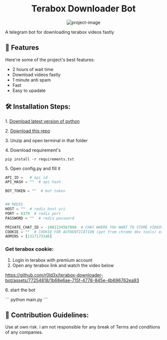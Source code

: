 <h1 align="center" id="title">Terabox Downloader Bot</h1>

<p align="center"><img src="https://socialify.git.ci/r0ld3x/terabox-downloader-bot/image?font=Source%20Code%20Pro&amp;language=1&amp;name=1&amp;owner=1&amp;pattern=Brick%20Wall&amp;theme=Auto" alt="project-image"></p>

<p id="description">A telegram bot for downloading terabox videos fastly</p>

<h2>🧐 Features</h2>

Here're some of the project's best features:

- 2 hours of wait time
- Download videos fastly
- 1 minute anti spam
- Fast
- Easy to upadate

<h2>🛠️ Installation Steps:</h2>

<p>1. <a href="https://www.python.org/downloads/">Download latest version of python</a></p>
<p>2. <a href="https://github.com/r0ld3x/terabox-downloader-bot/archive/refs/heads/main.zip">Download this repo</a></p>

<p>3. Unzip and open terminal in that folder</p>

<p>4. Download requirement's</p>

```
pip install -r requirements.txt
```

<p>5. Open config.py and fill it</p>

```python
API_ID =   # api id
API_HASH = ""  # api hash

BOT_TOKEN = ""  # bot token


## REDIS
HOST = ""  # redis host uri
PORT = 6379  # redis port
PASSWORD = ""  # redis password

PRIVATE_CHAT_ID = -1001234567890  # CHAT WHERE YOU WANT TO STORE VIDEOS
COOKIE = ""  # COOKIE FOR AUTHENTICATION (get from chrome dev tools) ex: "PANWEB=1; csrfToken=; lang=en; TSID=; __bid_n=; _ga=; __stripe_mid=; ndus=; browserid==; ndut_fmt=; _ga_06ZNKL8C2E=" (dont use this)
ADMINS = [1317173146]

```

### Get terabox cookie:

1. Login in terabox with premium account
2. Open any terabox link and watch the video below

https://github.com/r0ld3x/terabox-downloader-bot/assets/77254818/1b68e6ae-715f-4778-845e-4b696762ea93

<p>6. start the bot</p>
```
python main.py
```
<h2>🍰 Contribution Guidelines:</h2>

Use at own risk. i am not responsible for any break of Terms and conditions of any companies.
